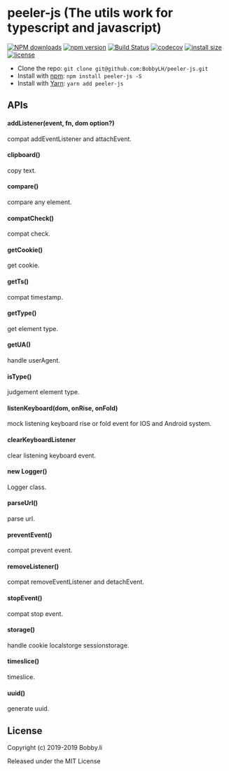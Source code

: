 # peeler-js (The utils work for typescript and javascript)

[![NPM downloads](http://img.shields.io/npm/dm/peeler-js.svg?style=flat-square)](https://www.npmjs.com/package/peeler-js)
[![npm version](https://badge.fury.io/js/peeler-js.svg)](https://badge.fury.io/js/peeler-js)
[![Build Status](https://travis-ci.com/BobbyLH/peeler-js.svg?branch=master)](https://travis-ci.com/BobbyLH/peeler-js)
[![codecov](https://codecov.io/gh/BobbyLH/peeler-js/branch/master/graph/badge.svg)](https://codecov.io/gh/BobbyLH/peeler-js)
[![install size](https://packagephobia.now.sh/badge?p=peeler-js)](https://packagephobia.now.sh/result?p=peeler-js)
[![license](http://img.shields.io/npm/l/peeler-js.svg)](https://github.com/BobbyLH/peeler-js/blob/master/LICENSE)

* Clone the repo: `git clone git@github.com:BobbyLH/peeler-js.git`
* Install with [npm](https://www.npmjs.com/package/roarjs): `npm install peeler-js -S`
* Install with [Yarn](https://yarnpkg.com/en/package/roarjs): `yarn add peeler-js`


## APIs
#### addListener(event, fn, dom option?)
compat addEventListener and attachEvent.

#### clipboard()
copy text.

#### compare()
compare any element.

#### compatCheck()
compat check.

#### getCookie()
get cookie.

#### getTs()
compat timestamp.

#### getType()
get element type.

#### getUA()
handle userAgent.

#### isType()
judgement element type.

#### listenKeyboard(dom, onRise, onFold)
mock listening keyboard rise or fold event for IOS and Android system.

#### clearKeyboardListener
clear listening keyboard event.

#### new Logger()
Logger class.

#### parseUrl()
parse url.

#### preventEvent()
compat prevent event.

#### removeListener()
compat removeEventListener and detachEvent.

#### stopEvent()
compat stop event.

#### storage()
handle cookie localstorge sessionstorage.

#### timeslice()
timeslice.

#### uuid()
generate uuid.


## License

Copyright (c) 2019-2019 Bobby.li

Released under the MIT License
